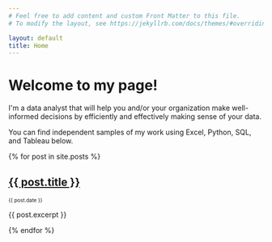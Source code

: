 ```yaml
---
# Feel free to add content and custom Front Matter to this file.
# To modify the layout, see https://jekyllrb.com/docs/themes/#overriding-theme-defaults

layout: default
title: Home
---
```


# Welcome to my page!

I'm a data analyst that will help you and/or your organization make well-informed decisions by efficiently and effectively making sense of your data. 

You can find independent samples of my work using Excel, Python, SQL, and Tableau below.

<html>
  <head>
  </head>
  <body>
    {% for post in site.posts %}
      <article>
        <h2><a href="{{ post.url }}">{{ post.title }}</a></h2>
        <p style="font-size: 10px;">{{ post.date }}</p>
        <p>{{ post.excerpt }}</p>
      </article>
    {% endfor %}
  </body>
</html>